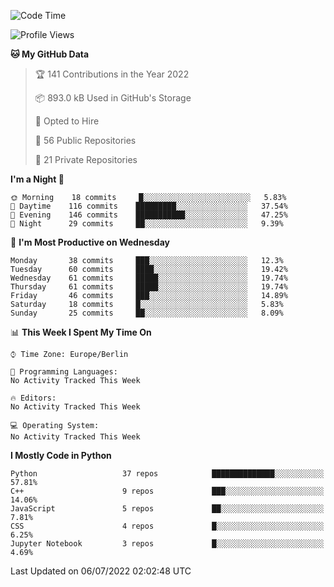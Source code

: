 <!--START_SECTION:waka-->
![Code Time](http://img.shields.io/badge/Code%20Time-0%20secs-blue)

![Profile Views](http://img.shields.io/badge/Profile%20Views-1-blue)

**🐱 My GitHub Data** 

> 🏆 141 Contributions in the Year 2022
 > 
> 📦 893.0 kB Used in GitHub's Storage 
 > 
> 💼 Opted to Hire
 > 
> 📜 56 Public Repositories 
 > 
> 🔑 21 Private Repositories  
 > 
**I'm a Night 🦉** 

```text
🌞 Morning    18 commits     █░░░░░░░░░░░░░░░░░░░░░░░░   5.83% 
🌆 Daytime    116 commits    █████████░░░░░░░░░░░░░░░░   37.54% 
🌃 Evening    146 commits    ███████████░░░░░░░░░░░░░░   47.25% 
🌙 Night      29 commits     ██░░░░░░░░░░░░░░░░░░░░░░░   9.39%

```
📅 **I'm Most Productive on Wednesday** 

```text
Monday       38 commits     ███░░░░░░░░░░░░░░░░░░░░░░   12.3% 
Tuesday      60 commits     ████░░░░░░░░░░░░░░░░░░░░░   19.42% 
Wednesday    61 commits     █████░░░░░░░░░░░░░░░░░░░░   19.74% 
Thursday     61 commits     █████░░░░░░░░░░░░░░░░░░░░   19.74% 
Friday       46 commits     ███░░░░░░░░░░░░░░░░░░░░░░   14.89% 
Saturday     18 commits     █░░░░░░░░░░░░░░░░░░░░░░░░   5.83% 
Sunday       25 commits     ██░░░░░░░░░░░░░░░░░░░░░░░   8.09%

```


📊 **This Week I Spent My Time On** 

```text
⌚︎ Time Zone: Europe/Berlin

💬 Programming Languages: 
No Activity Tracked This Week

🔥 Editors: 
No Activity Tracked This Week

💻 Operating System: 
No Activity Tracked This Week

```

**I Mostly Code in Python** 

```text
Python                   37 repos            ██████████████░░░░░░░░░░░   57.81% 
C++                      9 repos             ███░░░░░░░░░░░░░░░░░░░░░░   14.06% 
JavaScript               5 repos             ██░░░░░░░░░░░░░░░░░░░░░░░   7.81% 
CSS                      4 repos             █░░░░░░░░░░░░░░░░░░░░░░░░   6.25% 
Jupyter Notebook         3 repos             █░░░░░░░░░░░░░░░░░░░░░░░░   4.69%

```



 Last Updated on 06/07/2022 02:02:48 UTC
<!--END_SECTION:waka-->　　
